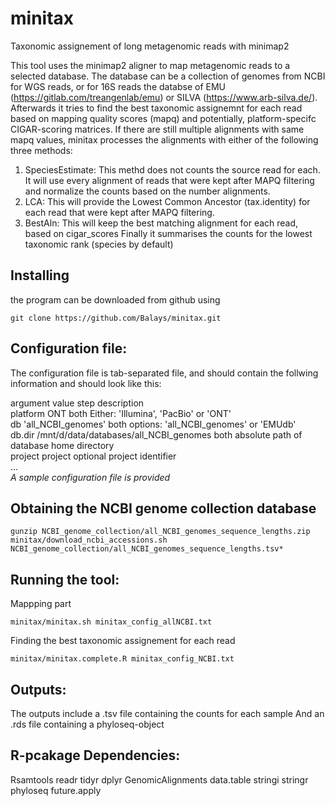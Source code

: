 # minitax
Taxonomic assignement of long metagenomic reads with minimap2

This tool uses the minimap2 aligner to map metagenomic reads to a selected database. 
The database can be a collection of genomes from NCBI for WGS reads, or for 16S reads the databse of EMU (https://gitlab.com/treangenlab/emu) or SILVA (https://www.arb-silva.de/).
Afterwards it tries to find the best taxonomic assignemnt for each read based on mapping quality scores (mapq) and potentially, platform-specifc CIGAR-scoring matrices. 
If there are still multiple alignments with same mapq values, minitax processes the alignments with either of the following three methods:
1. SpeciesEstimate: This methd does not counts the source read for each. It will use every alignment of reads that were kept after MAPQ filtering and normalize the counts based on the number alignments.
3. LCA: This will provide the Lowest Common Ancestor (tax.identity) for each read that were kept after MAPQ filtering.
4. BestAln: This will keep the best matching alignment for each read, based on cigar_scores
Finally it summarises the counts for the lowest taxonomic rank (species by default)

## Installing
the program can be downloaded from github using  
```
git clone https://github.com/Balays/minitax.git
```


## Configuration file:
The configuration file is tab-separated file, and should contain the follwing information and should look like this:

argument	value	step	description  
platform	ONT	both	Either: 'Illumina', 'PacBio' or 'ONT'  
db	'all_NCBI_genomes'	both	options: 'all_NCBI_genomes' or 'EMUdb'  
db.dir	/mnt/d/data/databases/all_NCBI_genomes	both	absolute path of database home directory  
project	project	optional	project identifier  
...  
*A sample configuration file is provided*

## Obtaining the NCBI genome collection database
```
gunzip NCBI_genome_collection/all_NCBI_genomes_sequence_lengths.zip
minitax/download_ncbi_accessions.sh NCBI_genome_collection/all_NCBI_genomes_sequence_lengths.tsv*
```

## Running the tool:
Mappping part  
```
minitax/minitax.sh minitax_config_allNCBI.txt
```

Finding the best taxonomic assignement for each read  
```
minitax/minitax.complete.R minitax_config_NCBI.txt
```

## Outputs:
The outputs include a .tsv file containing the counts for each sample
And an .rds file containing a phyloseq-object

## R-pcakage Dependencies:
Rsamtools
readr
tidyr
dplyr
GenomicAlignments
data.table
stringi
stringr
phyloseq
future.apply



